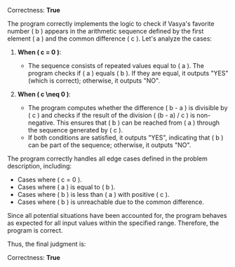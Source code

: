Correctness: **True**

The program correctly implements the logic to check if Vasya's favorite number \( b \) appears in the arithmetic sequence defined by the first element \( a \) and the common difference \( c \). Let's analyze the cases:

1. **When \( c = 0 \)**:
   - The sequence consists of repeated values equal to \( a \). The program checks if \( a \) equals \( b \). If they are equal, it outputs "YES" (which is correct); otherwise, it outputs "NO".

2. **When \( c \neq 0 \)**:
   - The program computes whether the difference \( b - a \) is divisible by \( c \) and checks if the result of the division \( (b - a) / c \) is non-negative. This ensures that \( b \) can be reached from \( a \) through the sequence generated by \( c \).
   - If both conditions are satisfied, it outputs "YES", indicating that \( b \) can be part of the sequence; otherwise, it outputs "NO".

The program correctly handles all edge cases defined in the problem description, including:
- Cases where \( c = 0 \).
- Cases where \( a \) is equal to \( b \).
- Cases where \( b \) is less than \( a \) with positive \( c \).
- Cases where \( b \) is unreachable due to the common difference.

Since all potential situations have been accounted for, the program behaves as expected for all input values within the specified range. Therefore, the program is correct.

Thus, the final judgment is:

Correctness: **True**